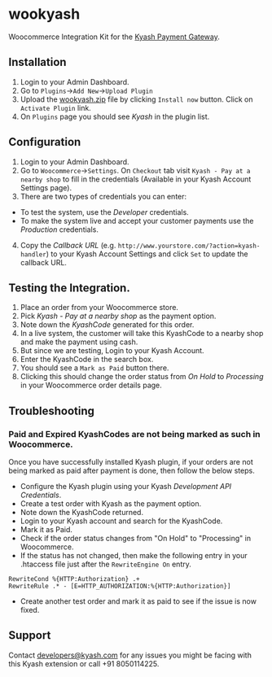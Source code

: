 # wookyash
Woocommerce Integration Kit for the [Kyash Payment Gateway](http://www.kyash.com/).

## Installation
1. Login to your Admin Dashboard.
2. Go to `Plugins`->`Add New`->`Upload Plugin`
3. Upload the [wookyash.zip](https://github.com/Gubbi/wookyash/archive/v1.0.zip) file by clicking `Install now` button. Click on `Activate Plugin` link.
4. On `Plugins` page you should see *Kyash* in the plugin list.

## Configuration
1. Login to your Admin Dashboard.
2. Go to `Woocommerce`->`Settings`. On `Checkout` tab visit `Kyash - Pay at a nearby shop` to fill in the credentials (Available in your Kyash Account Settings page).
3. There are two types of credentials you can enter: 
  - To test the system, use the *Developer* credentials.
  - To make the system live and accept your customer payments use the *Production* credentials.
4. Copy the *Callback URL* (e.g. `http://www.yourstore.com/?action=kyash-handler`) to your Kyash Account Settings and click `Set` to update the callback URL.

## Testing the Integration.
1. Place an order from your Woocommerce store.
2. Pick *Kyash - Pay at a nearby shop* as the payment option.
3. Note down the *KyashCode* generated for this order.
4. In a live system, the customer will take this KyashCode to a nearby shop and make the payment using cash.
5. But since we are testing, Login to your Kyash Account.
6. Enter the KyashCode in the search box.
7. You should see a `Mark as Paid` button there.
8. Clicking this should change the order status from *On Hold* to *Processing* in your Woocommerce order details page.

## Troubleshooting
### Paid and Expired KyashCodes are not being marked as such in Woocommerce.
Once you have successfully installed Kyash plugin, if your orders are not being marked as paid after payment is done, then follow the below steps.

* Configure the Kyash plugin using your Kyash *Development API Credentials*.
* Create a test order with Kyash as the payment option.
* Note down the KyashCode returned.
* Login to your Kyash account and search for the KyashCode.
* Mark it as Paid.
* Check if the order status changes from "On Hold" to "Processing" in Woocommerce.
* If the status has not changed, then make the following entry in your .htaccess file just after the `RewriteEngine On` entry.
```
RewriteCond %{HTTP:Authorization} .+
RewriteRule .* - [E=HTTP_AUTHORIZATION:%{HTTP:Authorization}]
```
* Create another test order and mark it as paid to see if the issue is now fixed.

## Support
Contact developers@kyash.com for any issues you might be facing with this Kyash extension or call +91 8050114225.
